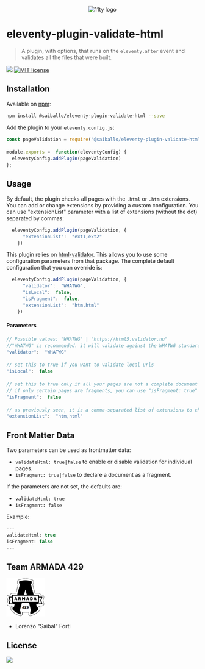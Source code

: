 <p align="center">
	<img src="https://www.11ty.dev/img/logo-github.svg" width="100" height="100" alt="11ty logo">
</p>

# eleventy-plugin-validate-html

> A plugin, with options, that runs on the `eleventy.after` event and validates all the files that were built.


![](https://img.shields.io/badge/Made%20with%20love%20and%20with-javascript%2C%20node-blue)
[![MIT license](https://img.shields.io/badge/License-MIT-green.svg)](https://lbesson.mit-license.org/)

## Installation

Available on [npm](https://www.npmjs.com/package/eleventy-plugin-seo):

```sh
npm install @saiballo/eleventy-plugin-validate-html --save
```
Add the plugin to your `eleventy.config.js`:

```js
const pageValidation = require("@saiballo/eleventy-plugin-validate-html");

module.exports =  function(eleventyConfig) {
  eleventyConfig.addPlugin(pageValidation)
};
```

## Usage

By default, the plugin checks all pages with the `.html` or `.htm` extensions. You can add or change extensions by providing a custom configuration. You can use "extensionList" parameter with a list of extensions (without the dot) separated by commas:

```js
  eleventyConfig.addPlugin(pageValidation, {
	  "extensionList":  "ext1,ext2"
	})
```

This plugin relies on [html-validator](https://www.npmjs.com/package/html-validator). This allows you to use some configuration parameters from that package.
The complete default configuration that you can override is:

```js
  eleventyConfig.addPlugin(pageValidation, {
	  "validator":  "WHATWG",
	  "isLocal":  false,
	  "isFragment":  false,
	  "extensionList":  "htm,html"
	})
```
#### Parameters
```js
// Possible values: "WHATWG" | "https://html5.validator.nu"
//"WHATWG" is recommended. it will validate against the WHATWG standards.
"validator":  "WHATWG"

// set this to true if you want to validate local urls
"isLocal":  false

// set this to true only if all your pages are not a complete document
// if only certain pages are fragments, you can use "isFragment: true" in these pages as front matter data.
"isFragment":  false

// as previously seen, it is a comma-separated list of extensions to check for validation
"extensionList":  "htm,html"
```
## Front Matter Data

Two parameters can be used as frontmatter data:

- `validateHtml: true|false` to enable or disable validation for individual pages.
- `isFragment: true|false` to declare a document as a fragment.

If the parameters are not set, the defaults are:

-   `validateHtml: true`
-   `isFragment: false`


Example:

```js
---
validateHtml: true
isFragment: false
---
```

## Team ARMADA 429
<img src="https://raw.githubusercontent.com/saiballo/saiballo/refs/heads/master/armada429.png" width="100" height="100">

* Lorenzo "Saibal" Forti

## License

![](https://img.shields.io/badge/License-Copyleft%20Saibal%20--%20All%20Rights%20Reserved-red)
